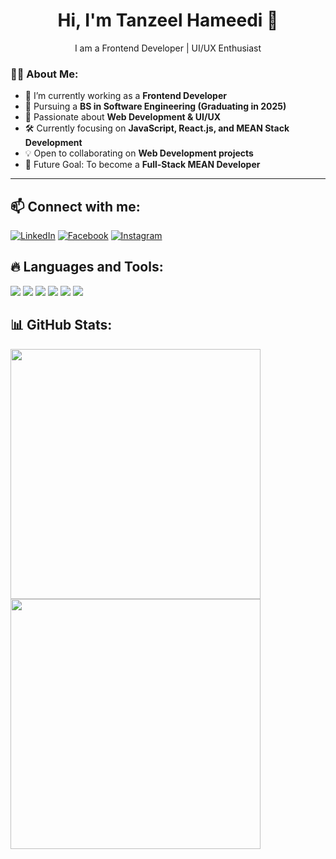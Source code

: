 <h1 align="center">Hi, I'm Tanzeel Hameedi 👋</h1>  
<p align="center">I am a Frontend Developer | UI/UX Enthusiast</p>  

### 👨‍💻 About Me:
- 🔭 I’m currently working as a **Frontend Developer**  
- 🌱 Pursuing a **BS in Software Engineering (Graduating in 2025)**  
- 🚀 Passionate about **Web Development & UI/UX**  
- 🛠️ Currently focusing on **JavaScript, React.js, and MEAN Stack Development**  
- 💡 Open to collaborating on **Web Development projects**  
- 🎯 Future Goal: To become a **Full-Stack MEAN Developer**  

---

## 📫 Connect with me:
[![LinkedIn](https://img.shields.io/badge/-LinkedIn-blue?style=for-the-badge&logo=linkedin)](https://www.linkedin.com/in/tanzeelhameedi23/)
[![Facebook](https://img.shields.io/badge/-Facebook-blue?style=for-the-badge&logo=facebook)](https://www.facebook.com/tanzeelhameedi663/)
[![Instagram](https://img.shields.io/badge/-Instagram-purple?style=for-the-badge&logo=instagram)](https://www.instagram.com/itz_tanzeel_hameedi_mallick/)

## 🔥 Languages and Tools:
<p align="left">
<img src="https://img.shields.io/badge/-HTML5-orange?style=for-the-badge&logo=html5&logoColor=white"/>
<img src="https://img.shields.io/badge/-CSS3-blue?style=for-the-badge&logo=css3&logoColor=white"/>
<img src="https://img.shields.io/badge/-JavaScript-yellow?style=for-the-badge&logo=javascript&logoColor=white"/>
<img src="https://img.shields.io/badge/-React-blue?style=for-the-badge&logo=react&logoColor=white"/>
<img src="https://img.shields.io/badge/-Bootstrap-purple?style=for-the-badge&logo=bootstrap&logoColor=white"/>
<img src="https://img.shields.io/badge/-TailwindCSS-teal?style=for-the-badge&logo=tailwind-css&logoColor=white"/>
</p>

## 📊 GitHub Stats:
<p align="left">
<img src="https://github-readme-stats.vercel.app/api?username=YourGitHubUsername&show_icons=true&theme=radical" width="400px"/>
<img src="https://github-readme-stats.vercel.app/api/top-langs/?username=YourGitHubUsername&layout=compact&theme=radical" width="400px"/>
</p>
